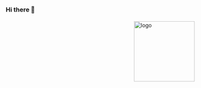 ### Hi there 👋

<!--
**V9n0m/V9n0m** is a ✨ _special_ ✨ repository because its `README.md` (this file) appears on your GitHub profile.

Here are some ideas to get you started:

- 🔭 I’m currently working on ...
- 🌱 I’m currently learning ...
- 👯 I’m looking to collaborate on ...
- 🤔 I’m looking for help with ...
- 💬 Ask me about ...
- 📫 How to reach me: ...
- 😄 Pronouns: ...
- ⚡ Fun fact: ...
-->
<!-- 右侧图表 -->
<img src="https://github-readme-stats.vercel.app/api?username=V9n0m&show_icons=true" alt="logo" height="160" align="right" style="margin: 5px; margin-bottom: 20px;" />



